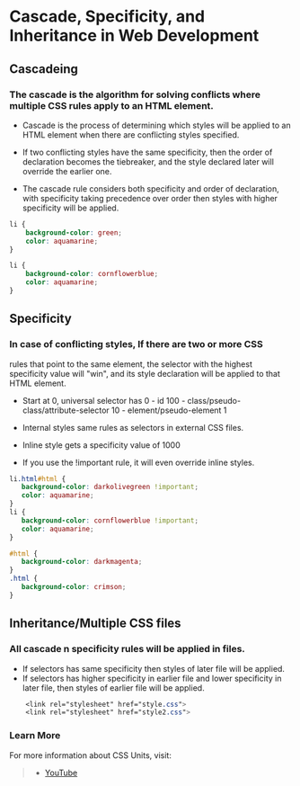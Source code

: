 # Cascade, Specificity, and Inheritance in Web Development
## Cascadeing
### The cascade is the algorithm for solving conflicts where multiple CSS rules apply to an HTML element.

 - Cascade is the process of determining which styles will be applied to
an HTML element when there are conflicting styles specified.

 - If two conflicting styles have the same specificity, then the order
of declaration becomes the tiebreaker, and the style declared later will
override the earlier one.

 - The cascade rule considers both specificity and order of declaration,
with specificity taking precedence over order then styles with higher
specificity will be applied.

```css
li {
    background-color: green;
    color: aquamarine;
}

li {
    background-color: cornflowerblue;
    color: aquamarine;
}
```
## Specificity

### In case of conflicting styles, If there are two or more CSS
rules that point to the same element, the selector with the highest specificity value will \"win\", and its style declaration will be applied to that HTML element.

 - Start at 0, universal selector has 0  - id 100  -
class/pseudo-class/attribute-selector 10  - element/pseudo-element 1

 - Internal styles same rules as selectors in external CSS files.

 - Inline style gets a specificity value of 1000

 - If you use the !important rule, it will even override inline styles.

 ```css
 li.html#html {
    background-color: darkolivegreen !important;
    color: aquamarine;
}
li {
    background-color: cornflowerblue !important;
    color: aquamarine;
}

#html {
    background-color: darkmagenta;
}
.html {
    background-color: crimson;
}
 ```
## Inheritance/Multiple CSS files
### All cascade n specificity rules will be applied in files.  
- If selectors has same specificity then styles of later file
will be applied.  
- If selectors has higher specificity in earlier file
and lower specificity in later file, then styles of earlier file will be applied.

```css
    <link rel="stylesheet" href="style.css">
    <link rel="stylesheet" href="style2.css">
```

### Learn More

For more information about CSS Units, visit: 
> - [YouTube](https://www.youtube.com/watch?v=eYA9n_lFTNY&list=PLfEr2kn3s-br9ZFmejfLhAgMbGgbpdof8&index=15)

